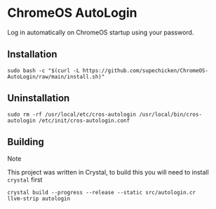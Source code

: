 # ChromeOS AutoLogin
Log in automatically on ChromeOS startup using your password.

## Installation
```shell
sudo bash -c "$(curl -L https://github.com/supechicken/ChromeOS-AutoLogin/raw/main/install.sh)"
```

## Uninstallation
```shell
sudo rm -rf /usr/local/etc/cros-autologin /usr/local/bin/cros-autologin /etc/init/cros-autologin.conf
```

## Building

> [!NOTE]
> This project was written in Crystal, to build this you will need to install `crystal` first

```shell
crystal build --progress --release --static src/autologin.cr
llvm-strip autologin
```
